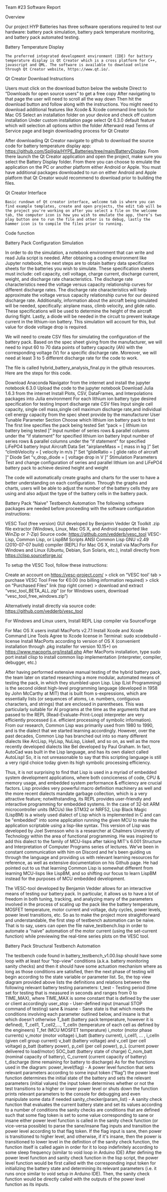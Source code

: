 Team #23 Software Report

Overview

Our project HYP Batteries has three software operations required to test our hardware: battery pack simulation, battery pack temperature monitoring, and battery pack automated testing. 

Battery Temperature Display

	The preferred integrated development environment (IDE) for battery temperature display is Qt Creator which is a cross platform for C++, javascript and QML. The software is available to download online through Qt Creator website, https://www.qt.io/.

Qt Creator Download Instructions

Users must click on the download button below the website
Direct to “Downloads for open source users” to get a free copy
After navigating to that page the user will need to scroll all the way down 
Then hit the download button and follow along with the instructions. You might need to download additional features like Xcode & Xcode command line tools for Mac OS
Select an installation folder on your device and check off custom installation
Under custom installation page select Qt 6.3.0 default feature which will selection all options within the folder
Afterward read Terms of Service page and begin downloading process for Qt Creator

After downloading Qt Creator navigate to github to download the source code for battery temperature display app: https://github.com/Spiligia/HYPE_Batteries/tree/main/BatteryDisplay. From there launch the Qt Creator application and open the project, make sure you select the Battery Display folder. From there you can choose to emulate the application on the PC or another platform either Android or Apple. You must have additional packages downloaded to run on either Android and Apple platform that Qt Creator would recommend to download prior to building the files. 

Qt Creator Interface




















	Basic rundown of Qt creator interface, welcome tab is where you can find example templates, create and open projects, the edit tab will be the project you're working on after you select a file on the welcome tab, the computer icon is how you wish to emulate the app, there’s two play button one to run the file and other is to debug, lastly the hammer icon is to compile the files prior to running. 

Code function


	


Battery Pack Configuration Simulation

In order to do the simulation, a notebook environment that can write and read Julia script is needed. After obtaining a coding environment like Jupyter notebook, the next steps are to obtain battery data specification sheets for the batteries you wish to simulate. These specification sheets must include: cell capacity, cell voltage, charge current, discharge current, weight, and discharge rate characteristics. The discharge rate characteristics need the voltage versus capacity relationship curves for different discharge rates. The discharge rate characteristics will help approximate the voltage versus capacity relationship curve for our desired discharge rate. Additionally, information about the aircraft being simulated will be needed, specifically: airplane mass, climb velocity, and glide ratio. These specifications will be used to determine the height of the aircraft during flight. Lastly, a diode will be needed in the circuit to prevent leakage current in the lithium-ion battery. This simulation will account for this, but value for diode voltage drop is required. 

We will need to create CSV files for simulating the configuration of the battery pack. Based on the spec sheet giving from the manufacturer, we will need to input 60 to 70 data points of battery capacity (Ah) with the corresponding voltage (V) for a specific discharge rate. Moreover, we will need at least 3 to 5 different discharge rate for the code to work.

The file is called hybrid_battery_analysis_final.py in the github resources. Here are the steps for this code.

Download Anaconda Navigator from the internet and install the jupyter notebook 6.3.0
Upload the code to the jupyter notebook
Download Julia 1.6.3 from the internet 
Install Plots, CSV, DataFrames, and Interpolations packages into Julia environment
For each lithium ion battery type desired specification for testing
Import discharge rate CSV files
Input single cell capacity, single cell mass,single cell maximum discharge rate,and individual cell energy capacity from the spec sheet provide by the manufacturer 
User Tunable Parameter Section
Choose which lithium ion battery pack to test
The first line specifies the pack being tested
Set “pack = [ lithium ion battery being tested ]” 
Input number of series rows & parallel columns under the “if statement” for specified lithium ion battery
Input number of series rows & parallel columns under the “if statement” for specified LiFePO4 battery
Input Aircraft Data 
Set “airplaneMass = [ mass in kg ]”
Set “climbVelocity = [ velocity in m/s ]“
Set “glideRatio = [ glide ratio of aircraft ]“
Diode
Set “v_drop_diode = [ voltage drop in V ]”
 Stimulation Parameters
Test and change configuration of series and parallel lithium ion and LiFePO4 battery pack to achieve desired height and weight

The code will automatically create graphs and charts for the user to have a better understanding on each configuration. Through the graphs and charts, users will be able to adjust the number of the battery cells they are using and also adjust the type of the battery cells in the battery pack.  

Battery Pack “Naive” Testbench Automation
The following software packages are needed before proceeding with the software configuration instructions:

VESC Tool (free version) GUI developed by Benjamin Vedder
Qt Toolkit
.zip file extractor (Windows, Linux, Mac OS X, and Android supported like WinZip or 7-Zip)
Source code: https://github.com/vedderb/vesc_tool
VESC-Lisp, Common Lisp, or LispBM Scripts
ANSI Common Lisp GNU v2.49 (2010-07-07 build) compiler (REPL)
For Mac OS X, install via MacPorts 
For Windows and Linux (Ubuntu, Debian, Sun Solaris, etc.), install directly from https://clisp.sourceforge.io/

To setup the VESC Tool, follow these instructions: 

Create an account on https://vesc-project.com/ > click on “VESC tool’ tab > purchase VESC Tool Free for €0.00 (no billing information required) > click on “Purchased Files” link (top right corner) > download and extract “vesc_tool_BETA_ALL.zip” (or for Windows users, download “vesc_tool_free_windows.zip”)

Alternatively install directly via source code: https://github.com/vedderb/vesc_tool

For Windows and Linux users, Install REPL Lisp compiler via SourceForge 

For Mac OS X users install MacPorts v2.7.1
Install Xcode and Xcode Command Line Tools
Agree to Xcode license in Terminal: sudo xcodebuild -license
Install MacPorts according to version of OS X (convenient installation through .pkg installer for version 10.15+) on https://www.macports.org/install.php
After MacPorts installation, type sudo port install clisp to install common lisp implementation (interpreter, compiler, debugger, etc.)

After having performed extensive manual testing of the hybrid battery pack, the team later on started researching a more modular, automated means of testing the pack, in which they stumbled upon Lisp. Lisp (List Programming) is the second oldest high-level programming language (developed in 1958 by John McCarthy at MIT) that is built from s-expressions, which are essentially lists (or sequences of atoms, i.e. numbers, contiguous characters, and strings) that are enclosed in parentheses. This was particularly suitable for AI programs at the time as the arguments that are passed to the REPL (Read-Evaluate-Print-Loop) interpreter are very efficiently processed (i.e. efficient processing of symbolic information). From our research, Common Lisp was primarily used from 1980 to 1990, and is the dialect that we started learning accordingly. However, over the past decades, Common Lisp has branched out into so many different dialects like ArcLisp, HyLisp, NuLisp, Liskell, and so on, as well as the more recently developed dialects like Bel developed by Paul Graham. In fact, AutoCad was built in the Lisp language, and has its own dialect called AutoLisp! So, it is not unreasonable to say that this scripting language is still a very rigid choice today given its high symbolic processing efficiency.

Thus, it is not surprising to find that Lisp is used in a myriad of embedded system development applications, where both conciceness of code, CPU & memory usage, and embedded system performance & efficiency are crucial factors. Lisp provides very powerful macro definition machinery as well and the more recent dialects mandate garbage collection, which is a very attractive feature; notwithstanding, its REPL provides user-friendly and interactive programming for embedded systems. In the case of 32-bit ARM microcontroller units (MCUs) like STM32 or NRF52, Lisp Black Magic (LispBM) is a wisely used dialect of Lisp which is implemented in C and can be "embedded" into some application running the given MCU to make the application scriptable using a lisp-like syntax. This version of Lisp was developed by Joel Svensson who is a researcher at Chalmers University of Technology within the area of functional programming. He was inspired to add this dialect to the family of MCU-lisps after taking MIT's 6.001 Structure and Interpretation of Computer Programs series of lectures. We’ve been in constant communication with him on Discord and he's been guiding us through the language and providing us with relevant learning resources for reference, as well as extensive documentation on his Github page. He had pointed out to us that learning Common Lisp is somewhat different from learning MCU-lisps like LispBM, and so shifting our focus to learn LispBM instead for the purposes of MCU embedded development. 

The VESC-tool developed by Benjamin Vedder allows for an interactive means of testing our battery pack. In particular, it allows us to have a lot of freedom in both tuning, tracking, and analyzing many of the parameters involved in the process of scaling up the pack like the battery temperature, MOSFET temperature, motor current and voltage, duty cycles, power levels, power level transitions, etc. So as to make the project more straightforward and understandable, the first step of testbench automation can be naive. That is to say, users can open the file naive_testbench.lisp in order to automate a “naive” automation of the motor current (using the set-current function) while previewing the real-time series plots on the VESC tool.









Battery Pack Structural Testbench Automation


The testbench code found in battery_testbench_v1.00.lisp should have some loop with at least four “top-view” conditions (a.k.a. battery monitoring sanity checks) and then it should have some actuation mechanism where as long as those conditions are satisfied, then the next phase of testing will begin according to the state variable or parameter list. So, the top view diagram provided above lists the definitions and relations between the following relevant battery testing parameters: 
t_test - Testing period (time set for testing that is measured in seconds and ranges from 0 to TIME_MAX), where TIME_MAX is some constant that is defined by the user or client accordingly
user_stop - User-defined input (manual STOP command of testing)
sane & insane - Sane state is that which meets the conditions involving each parameter outlined below, and insane is that which doesn't otherwise 
T_batt (battery pack temperature, however it is defined), T_cell1, T_cell2,..., T_celln (temperature of each cell as defined by the engineers)
T_fet (MCU MOSFET temperature)
i_motor (motor phase currents)
v_motor (motor voltage)
i_batt (battery current), i_cell1, ... , i_celln (given cell group current)
v_batt (battery voltage) and v_cell (per cell voltage)
 p_batt (battery power), p_cell (per cell power), p_L (current power delivered to load/motor)
SOC_batt (battery state of charge)
C_nom_batt (nominal capacity of battery), C_current (current capacity of battery)
t_discharge (time remaining for battery to discharge)
As for the functions used in the diagram: 
power_level(flag) - A power level function that sets relevant parameters according to some input token (“flag”)
the power level function determines the initial state of the battery and sets the relevant parameters (initial values)
the input token determines whether or not the test transitions to a higher or lower power level or shuts down
the function prints relevant parameters to the console for debugging and even manipulate some data if needed
sanity_checker(param_list) - A sanity check function that evaluates the current battery state and set its values according to a number of conditions
the sanity checks are conditions that are defined such that some flag token is set to some value corresponding to sane or insane
either power level function is called in the sanity check function (or vice-versa possible) to parse the sane/insane flag inputs and transition the power level according to that flag token. If the flag input is sane, then power is transitioned to higher level, and otherwise, if it's insane, then the power is transitioned to lower level
in the definition of the sanity check function, the function itself is called again in order for it to loop indefinitely according to some sleep frequency (similar to void loop in Arduino IDE)
After defining the power level function and sanity check function in the lisp script, the power level function would be first called with the corresponding input token for initializing the battery state and determining its relevant parameters (i.e. it runs once similar to void setup in Arduino IDE). Then, the sanity check function would be directly called with the outputs of the power level function as its inputs.


